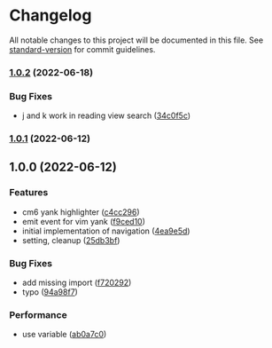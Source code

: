 # Changelog

All notable changes to this project will be documented in this file. See [standard-version](https://github.com/conventional-changelog/standard-version) for commit guidelines.

### [1.0.2](https://github.com/kometenstaub/obsidian-vim-reading-view-navigation/compare/1.0.1...1.0.2) (2022-06-18)


### Bug Fixes

* j and k work in reading view search ([34c0f5c](https://github.com/kometenstaub/obsidian-vim-reading-view-navigation/commit/34c0f5c93ab098f8e7a7228ffca47324503a9ce5))

### [1.0.1](https://github.com/kometenstaub/obsidian-vim-reading-view-navigation/compare/1.0.0...1.0.1) (2022-06-12)

## 1.0.0 (2022-06-12)


### Features

* cm6 yank highlighter ([c4cc296](https://github.com/kometenstaub/obsidian-vim-yank-highlight/commit/c4cc296623ad512023b10525b5ed6a60622d575e))
* emit event for vim yank ([f9ced10](https://github.com/kometenstaub/obsidian-vim-yank-highlight/commit/f9ced10f75f614ddc381f341652d9e912808bf8b))
* initial implementation of navigation ([4ea9e5d](https://github.com/kometenstaub/obsidian-vim-yank-highlight/commit/4ea9e5daaf31b338082652a186dcaa4fc4f04443))
* setting, cleanup ([25db3bf](https://github.com/kometenstaub/obsidian-vim-yank-highlight/commit/25db3bfba4db8684dd431c86782907bc1a7015eb))


### Bug Fixes

* add missing import ([f720292](https://github.com/kometenstaub/obsidian-vim-yank-highlight/commit/f7202920723d2e0a5eb167106cce25aae20c9406))
* typo ([94a98f7](https://github.com/kometenstaub/obsidian-vim-yank-highlight/commit/94a98f7831d47aef23f740b8814b4d04958d04a3))


### Performance

* use variable ([ab0a7c0](https://github.com/kometenstaub/obsidian-vim-yank-highlight/commit/ab0a7c00674d6aa7d99f05400cbd851cf0e6b2e4))
